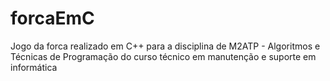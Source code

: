 # forcaEmC

Jogo da forca realizado em C++ para a disciplina de M2ATP - Algoritmos e Técnicas de Programação
do curso técnico em manutenção e suporte em informática
